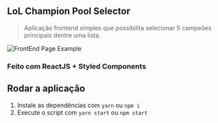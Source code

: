 ## LoL Champion Pool Selector

> Aplicação frontend simples que possibilita selecionar 5 campeões principais dentre uma lista.

![FrontEnd Page Example](docs/home.png)

### Feito com ReactJS + Styled Components

## Rodar a aplicação

1. Instale as dependências com `yarn` ou `npm i`
2. Execute o script com `yarn start` ou `npm start`